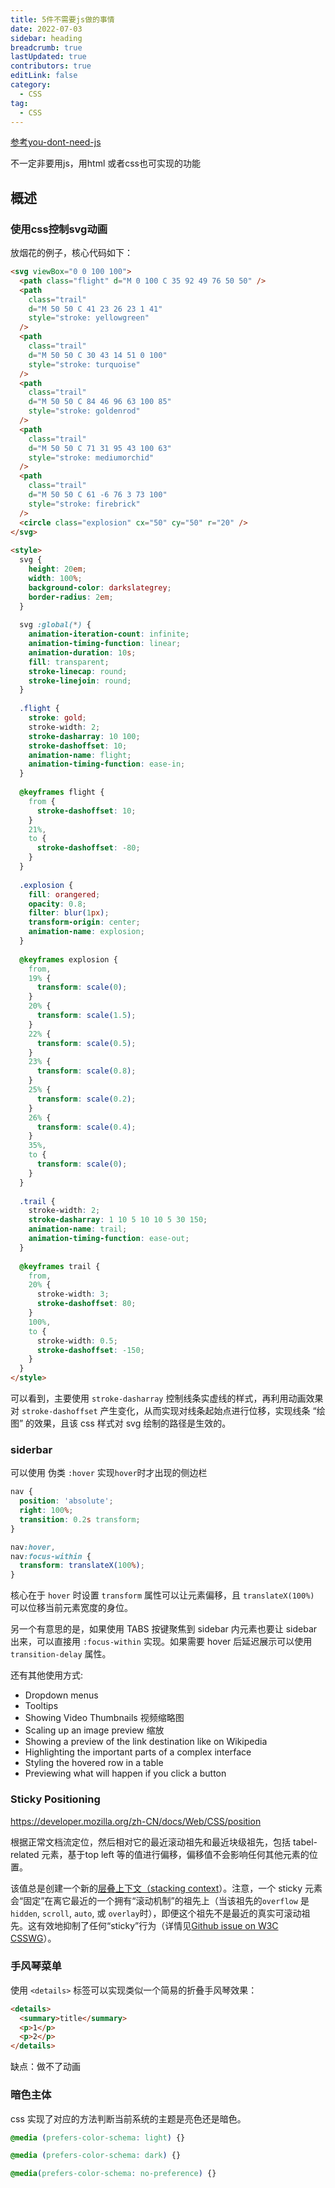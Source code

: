 ```yaml
---
title: 5件不需要js做的事情
date: 2022-07-03
sidebar: heading
breadcrumb: true
lastUpdated: true
contributors: true
editLink: false
category:
  - CSS
tag:
  - CSS
---
```


[参考you-dont-need-js](https://lexoral.com/blog/you-dont-need-js/)

不一定非要用js，用html 或者css也可实现的功能

## 概述

### 使用css控制svg动画

放烟花的例子，核心代码如下：

```html
<svg viewBox="0 0 100 100">
  <path class="flight" d="M 0 100 C 35 92 49 76 50 50" />
  <path
    class="trail"
    d="M 50 50 C 41 23 26 23 1 41"
    style="stroke: yellowgreen"
  />
  <path
    class="trail"
    d="M 50 50 C 30 43 14 51 0 100"
    style="stroke: turquoise"
  />
  <path
    class="trail"
    d="M 50 50 C 84 46 96 63 100 85"
    style="stroke: goldenrod"
  />
  <path
    class="trail"
    d="M 50 50 C 71 31 95 43 100 63"
    style="stroke: mediumorchid"
  />
  <path
    class="trail"
    d="M 50 50 C 61 -6 76 3 73 100"
    style="stroke: firebrick"
  />
  <circle class="explosion" cx="50" cy="50" r="20" />
</svg>
 
<style>
  svg {
    height: 20em;
    width: 100%;
    background-color: darkslategrey;
    border-radius: 2em;
  }
 
  svg :global(*) {
    animation-iteration-count: infinite;
    animation-timing-function: linear;
    animation-duration: 10s;
    fill: transparent;
    stroke-linecap: round;
    stroke-linejoin: round;
  }
 
  .flight {
    stroke: gold;
    stroke-width: 2;
    stroke-dasharray: 10 100;
    stroke-dashoffset: 10;
    animation-name: flight;
    animation-timing-function: ease-in;
  }
 
  @keyframes flight {
    from {
      stroke-dashoffset: 10;
    }
    21%,
    to {
      stroke-dashoffset: -80;
    }
  }
 
  .explosion {
    fill: orangered;
    opacity: 0.8;
    filter: blur(1px);
    transform-origin: center;
    animation-name: explosion;
  }
 
  @keyframes explosion {
    from,
    19% {
      transform: scale(0);
    }
    20% {
      transform: scale(1.5);
    }
    22% {
      transform: scale(0.5);
    }
    23% {
      transform: scale(0.8);
    }
    25% {
      transform: scale(0.2);
    }
    26% {
      transform: scale(0.4);
    }
    35%,
    to {
      transform: scale(0);
    }
  }
 
  .trail {
    stroke-width: 2;
    stroke-dasharray: 1 10 5 10 10 5 30 150;
    animation-name: trail;
    animation-timing-function: ease-out;
  }
 
  @keyframes trail {
    from,
    20% {
      stroke-width: 3;
      stroke-dashoffset: 80;
    }
    100%,
    to {
      stroke-width: 0.5;
      stroke-dashoffset: -150;
    }
  }
</style>
```

可以看到，主要使用 `stroke-dasharray` 控制线条实虚线的样式，再利用动画效果对 `stroke-dashoffset` 产生变化，从而实现对线条起始点进行位移，实现线条 “绘图” 的效果，且该 css 样式对 svg 绘制的路径是生效的。

### siderbar

可以使用 伪类 `:hover` 实现`hover`时才出现的侧边栏

```css
nav {
  position: 'absolute';
  right: 100%;
  transition: 0.2s transform;
}

nav:hover,
nav:focus-within {
  transform: translateX(100%);
}
```

核心在于 `hover` 时设置 `transform` 属性可以让元素偏移，且 `translateX(100%)` 可以位移当前元素宽度的身位。

另一个有意思的是，如果使用 TABS 按键聚焦到 sidebar 内元素也要让 sidebar 出来，可以直接用 `:focus-within` 实现。如果需要 hover 后延迟展示可以使用 `transition-delay` 属性。

还有其他使用方式:

- Dropdown menus
- Tooltips
- Showing Video Thumbnails 视频缩略图
- Scaling up an image preview 缩放
- Showing a preview of the link destination like on Wikipedia
- Highlighting the important parts of a complex interface
- Styling the hovered row in a table
- Previewing what will happen if you click a button

### Sticky Positioning

https://developer.mozilla.org/zh-CN/docs/Web/CSS/position

根据正常文档流定位，然后相对它的最近滚动祖先和最近块级祖先，包括 tabel-related 元素，基于top left 等的值进行偏移，偏移值不会影响任何其他元素的位置。

该值总是创建一个新的[层叠上下文（stacking context](https://developer.mozilla.org/en/docs/Web/CSS/CSS_Positioning/Understanding_z_index/The_stacking_context)）。注意，一个 sticky 元素会“固定”在离它最近的一个拥有“滚动机制”的祖先上（当该祖先的`overflow` 是 `hidden`, `scroll`, `auto`, 或 `overlay`时），即便这个祖先不是最近的真实可滚动祖先。这有效地抑制了任何“sticky”行为（详情见[Github issue on W3C CSSWG](https://github.com/w3c/csswg-drafts/issues/865)）。



### 手风琴菜单

使用 `<details>` 标签可以实现类似一个简易的折叠手风琴效果：

```html
<details>
  <summary>title</summary>
  <p>1</p>
  <p>2</p>
</details>
```

缺点：做不了动画

### 暗色主体

css 实现了对应的方法判断当前系统的主题是亮色还是暗色。

```css
@media (prefers-color-schema: light) {}

@media (prefers-color-schema: dark) {}

@media(prefers-color-schema: no-preference) {}

```


